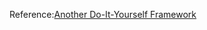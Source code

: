Reference:[Another Do-It-Yourself Framework](https://docs.pylonsproject.org/projects/webob/en/stable/do-it-yourself.html)
